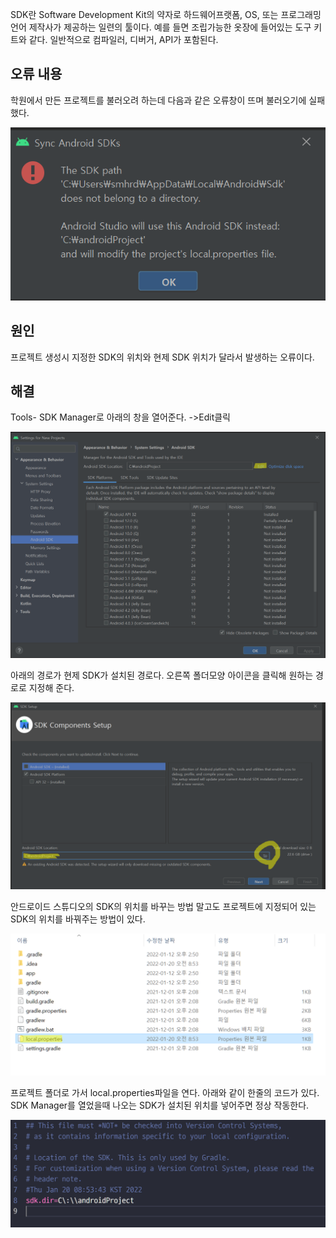 SDK란 Software Development Kit의 약자로 하드웨어프랫폼, OS, 또는 프로그래밍 언어 제작사가 제공하는 일련의 툴이다. 예를 들면 조립가능한 옷장에 들어있는 도구 키트와 같다. 일반적으로 컴파일러, 디버거, API가 포함된다. 





## 오류 내용

학원에서 만든 프로젝트를 불러오려 하는데 다음과 같은 오류창이 뜨며 불러오기에 실패했다.



![image-20220118170815747](../images/Android-Studio-SDK-경로-오류/image-20220118170815747.png)

## 원인

프로젝트 생성시 지정한 SDK의 위치와 현제 SDK 위치가 달라서 발생하는 오류이다.



## 해결

Tools- SDK Manager로 아래의 창을 열어준다. ->Edit클릭

![image-20220118172047267](../images/Android-Studio-SDK-경로-오류/image-20220118172047267.png)



아래의 경로가 현제 SDK가 설치된 경로다. 오른쪽 폴더모양 아이콘을 클릭해 원하는 경로로 지정해 준다.

![image-20220118172151694](../images/Android-Studio-SDK-경로-오류/image-20220118172151694.png)



안드로이드 스튜디오의 SDK의 위치를 바꾸는 방법 말고도 프로젝트에 지정되어 있는 SDK의 위치를 바꿔주는 방법이 있다.

![image-20220120085505248](../images/2022-01-18-Android-Studio-SDK-경로-오류/image-20220120085505248.png)

프로젝트 폴더로 가서 local.properties파일을 연다. 아래와 같이 한줄의 코드가 있다. SDK  Manager를 열었을때 나오는 SDK가 설치된 위치를 넣어주면 정상 작동한다.

![image-20220120085551882](../images/2022-01-18-Android-Studio-SDK-경로-오류/image-20220120085551882.png)